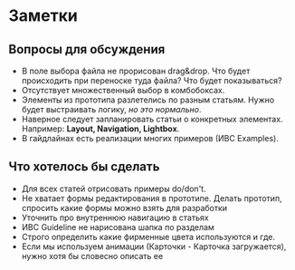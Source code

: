 # Заметки

## Вопросы для обсуждения

* В поле выбора файла не прорисован drag&drop. Что будет происходить при переноске туда файла? Что будет показываться?
* Отсутствует множественный выбор в комбобоксах.
* Элементы из прототипа разлетелись по разным статьям. Нужно будет выстраивать логику, *но это нормально*.
* Наверное следует запланировать статьи о конкретных элементах. Например: **Layout, Navigation, Lightbox**.
* В гайдлайнах есть реализации многих примеров (ИВС Examples).

## Что хотелось бы сделать

* Для всех статей отрисовать примеры do/don't.
* Не хватает формы редактирования в прототипе. Делать прототип, спросить какие формы можно взять для разработки
* Уточнить про внутреннюю навигацию в статьях
* ИВС Guideline не нарисована шапка по разделам
* Строго определить какие фирменные цвета используются и где.
* Если мы используем анимации (Карточки - Карточка загружается), нужно хотя бы словесно описать ее
